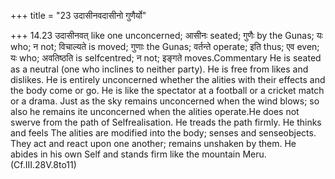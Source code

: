 +++
title = "23 उदासीनवदासीनो गुणैर्यो"

+++
14.23 उदासीनवत् like one unconcerned; आसीनः seated; गुणैः by the Gunas;
यः who; न not; विचाल्यते is moved; गुणाः the Gunas; वर्तन्ते operate;
इति thus; एव even; यः who; अवतिष्ठति is selfcentred; न not; इङ्गते
moves.Commentary He is seated as a neutral (one who inclines to neither
party). He is free from likes and dislikes. He is entirely unconcerned
whether the alities with their effects and the body come or go. He is
like the spectator at a football or a cricket match or a drama. Just as
the sky remains unconcerned when the wind blows; so also he remains ite
unconcerned when the alities operate.He does not swerve from the path of
Selfrealisation. He treads the path firmly. He thinks and feels The
alities are modified into the body; senses and senseobjects. They act
and react upon one another; remains unshaken by them. He abides in his
own Self and stands firm like the mountain Meru. (Cf.III.28V.8to11)
